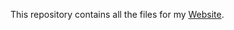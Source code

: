 This repository contains all the files for my [Website](https://chirag1994.github.io/chiragsharma.github.io/).
